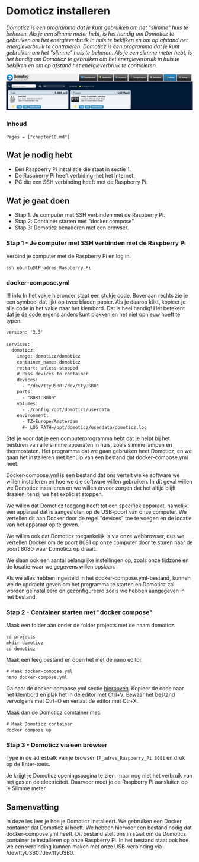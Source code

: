 # Domoticz installeren

*Domoticz is een programma dat je kunt gebruiken om het "slimme" huis te beheren. Als je een slimme meter hebt, is het handig om Domoticz te gebruiken om het energieverbruik in huis te bekijken en om op afstand het energieverbruik te controleren. Domoticz is een programma dat je kunt gebruiken om het "slimme" huis te beheren. Als je een slimme meter hebt, is het handig om Domoticz te gebruiken om het energieverbruik in huis te bekijken en om op afstand het energieverbruik te controleren.*

![fig_10_1](assets/fig_10_1.png)

### Inhoud

```@contents
Pages = ["chapter10.md"]
```

## Wat je nodig hebt

- Een Raspberry Pi installatie die staat in sectie 1.
- De Raspberry Pi heeft verbiding met het Internet.
- PC die een SSH verbinding heeft met de Raspberry Pi.

## Wat je gaat doen

- Stap 1: Je computer met SSH verbinden met de Raspberry Pi.
- Stap 2: Container starten met "docker compose".
- Stap 3: Domoticz benaderen met een browser.

### Stap 1 - Je computer met SSH verbinden met de Raspberry Pi

Verbind je computer met de Raspberry Pi en log in.

```
ssh ubuntu@IP_adres_Raspberry_Pi
```

### docker-compose.yml

!!! info
    In het vakje hieronder staat een stukje code. Bovenaan rechts zie je een symbool dat lijkt op twee bladen papier. Als je daarop klikt, kopieer je alle code in het vakje naar het klembord. Dat is heel handig! Het betekent dat je de code ergens anders kunt plakken en het niet opnieuw hoeft te typen.
```
version: '3.3'

services:
  domoticz:
    image: domoticz/domoticz
    container_name: domoticz
    restart: unless-stopped
    # Pass devices to container
    devices:
      - "/dev/ttyUSB0:/dev/ttyUSB0"
    ports:
      - "8081:8080"
    volumes:
      - ./config:/opt/domoticz/userdata
    environment:
      - TZ=Europe/Amsterdam
      #- LOG_PATH=/opt/domoticz/userdata/domoticz.log
```

Stel je voor dat je een computerprogramma hebt dat je helpt bij het besturen van alle slimme apparaten in huis, zoals slimme lampen en thermostaten. Het programma dat we gaan gebruiken heet Domoticz, en we gaan het installeren met behulp van een bestand dat docker-compose.yml heet.

Docker-compose.yml is een bestand dat ons vertelt welke software we willen installeren en hoe we die software willen gebruiken. In dit geval willen we Domoticz installeren en we willen ervoor zorgen dat het altijd blijft draaien, tenzij we het expliciet stoppen.

We willen dat Domoticz toegang heeft tot een specifiek apparaat, namelijk een apparaat dat is aangesloten op de USB-poort van onze computer. We vertellen dit aan Docker door de regel "devices" toe te voegen en de locatie van het apparaat op te geven.

We willen ook dat Domoticz toegankelijk is via onze webbrowser, dus we vertellen Docker om de poort 8081 op onze computer door te sturen naar de poort 8080 waar Domoticz op draait.

We slaan ook een aantal belangrijke instellingen op, zoals onze tijdzone en de locatie waar we gegevens willen opslaan.

Als we alles hebben ingesteld in het docker-compose.yml-bestand, kunnen we de opdracht geven om het programma te starten en Domoticz zal worden geïnstalleerd en geconfigureerd zoals we hebben aangegeven in het bestand.

### Stap 2 - Container starten met "docker compose"

Maak een folder aan onder de folder projects met de naam domoticz.

```
cd projects
mkdir domoticz
cd domoticz
```

Maak een leeg bestand en open het met de nano editor.

```
# Maak docker-compose.yml
nano docker-compose.yml
```

Ga naar de docker-compose.yml sectie [hierboven](#docker-compose.yml). Kopieer de code naar het klembord en plak het in de editor met Ctrl+V. Bewaar het bestand vervolgens met Ctrl+O en verlaat de editor met Ctr+X.

Maak dan de Domoticz comtainer met:

```
# Maak Domoticz container
docker compose up
```

### Stap 3 - Domoticz via een browser

Type in de adresbalk van je browser `IP_adres_Raspberry_Pi:8081` en druk op de Enter-toets.

Je krijgt je Domoticz openingspagina te zien, maar nog niet het verbruik van het gas en de electriciteit. Daarvoor moet je de Raspberry Pi aansluiten op je Slimme meter.

## Samenvatting

In deze les leer je hoe je Domoticz installeert. We gebruiken een Docker container dat Domoticz al heeft. We hebben hiervoor een bestand nodig dat docker-compose.yml heeft. Dit bestand stelt ons in staat om de Domoticz container te installeren op onze Raspberry Pi. In het bestand staat ook hoe we een verbinding kunnen maken met onze USB-verbinding via - /dev/ttyUSB0:/dev/ttyUSB0.